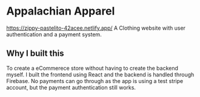 # Appalachian Apparel

https://zippy-pastelito-42acee.netlify.app/
A Clothing website with user authentication and a payment system.

## Why I built this
To create a eCommerece store without having to create the backend myself. I built the frontend using React and the backend is handled through Firebase. No payments can go through as the app is using a test stripe account, but the payment authentication still works.
